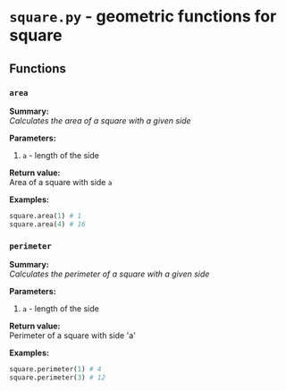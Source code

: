 # `square.py` - geometric functions for square
## Functions 
### `area`
**Summary:**  
_Calculates the area of a square with a given side_

**Parameters:**
1) `a` - length of the side

**Return value:**  
Area of a square with side `a`

**Examples:**
```py
square.area(1) # 1
square.area(4) # 16
```
### `perimeter`
**Summary:**  
_Calculates the perimeter of a square with a given side_

**Parameters:**
1) `a` - length of the side

**Return value:**  
Perimeter of a square with side 'a'

**Examples:**
```py
square.perimeter(1) # 4
square.perimeter(3) # 12
```
